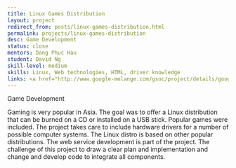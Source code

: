 ```yaml
---
title: Linux Games Distribution
layout: project
redirect_from: posts/linux-games-distribution.html
permalink: projects/linux-games-distribution
desc: Game Development
status: close
mentors: Dang Phuc Hau
student: David Ng
skill-level: medium
skills: Linux, Web technologies, HTML, driver knowledge
links: <a href="http://www.google-melange.com/gsoc/project/details/google/gsoc2012/biohack/5668600916475904">GSoC page</a>
---
```

Game Development

Gaming is very popular in Asia. The goal was to offer a Linux distribution that can be burned on a CD or installed on a USB stick. Popular games were included. The project takes care to include hardware drivers for a number of possible computer systems. The Linux distro is based on other popular distributions. The web service development is part of the project. The challenge of this project to draw a clear plan and implementation and change and develop code to integrate all components.

